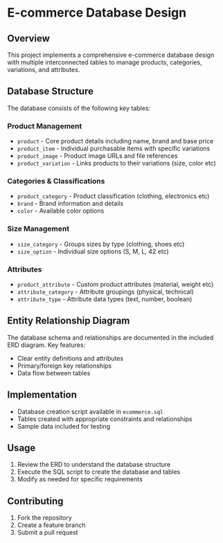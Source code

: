 # E-commerce Database Design

## Overview
This project implements a comprehensive e-commerce database design with multiple interconnected tables to manage products, categories, variations, and attributes.

## Database Structure
The database consists of the following key tables:

### Product Management
- `product` - Core product details including name, brand and base price
- `product_item` - Individual purchasable items with specific variations
- `product_image` - Product image URLs and file references
- `product_variation` - Links products to their variations (size, color etc)

### Categories & Classifications  
- `product_category` - Product classification (clothing, electronics etc)
- `brand` - Brand information and details
- `color` - Available color options

### Size Management
- `size_category` - Groups sizes by type (clothing, shoes etc) 
- `size_option` - Individual size options (S, M, L, 42 etc)

### Attributes
- `product_attribute` - Custom product attributes (material, weight etc)
- `attribute_category` - Attribute groupings (physical, technical)
- `attribute_type` - Attribute data types (text, number, boolean)

## Entity Relationship Diagram
The database schema and relationships are documented in the included ERD diagram. Key features:
- Clear entity definitions and attributes
- Primary/foreign key relationships
- Data flow between tables

## Implementation
- Database creation script available in `ecommerce.sql`
- Tables created with appropriate constraints and relationships
- Sample data included for testing

## Usage
1. Review the ERD to understand the database structure
2. Execute the SQL script to create the database and tables
3. Modify as needed for specific requirements

## Contributing
1. Fork the repository
2. Create a feature branch
3. Submit a pull request
